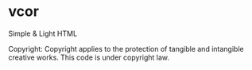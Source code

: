 # vcor
Simple &amp; Light HTML 

Copyright:
Copyright applies to the protection of tangible and intangible creative works. This code is under copyright law.
